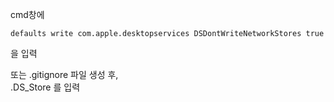 cmd창에   
```
defaults write com.apple.desktopservices DSDontWriteNetworkStores true   
```
을 입력   
   
또는 .gitignore 파일 생성 후,   
.DS_Store
를 입력